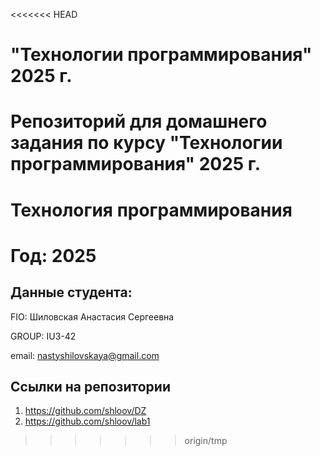 <<<<<<< HEAD
# "Технологии программирования" 2025 г.
Репозиторий для домашнего задания по курсу "Технологии программирования" 2025 г.
=======
# Технология программирования
# Год: 2025

## Данные студента:

FIO: Шиловская Анастасия Сергеевна

GROUP: IU3-42

email: nastyshilovskaya@gmail.com

## Ссылки на репозитории

1. https://github.com/shloov/DZ
2. https://github.com/shloov/lab1
>>>>>>> origin/tmp
